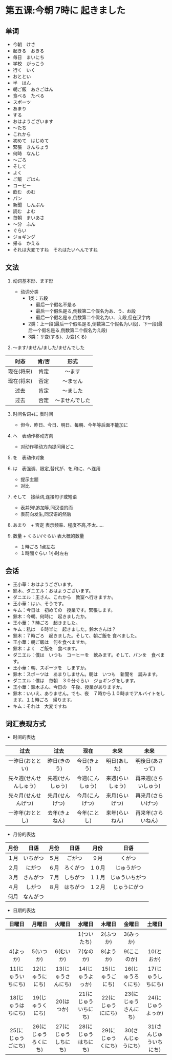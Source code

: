 # 第五课:今朝 7時に 起きました
## 单词
* 今朝　けさ
* 起きる　おきる
* 毎日　まいにち
* 学校　がっこう
* 行く　いく
* おととい
* 半　はん
* 朝ご飯　あさごはん
* 食べる　たべる
* スポーツ
* あまり
* する
* おはようございます
* 〜たち
* これから
* 初めて　はじめて
* 緊張　きんちょう
* 何時　なんじ
* 〜ごろ
* そして
* よく
* ご飯　ごはん
* コーヒー
* 飲む　のむ
* パン
* 新聞　しんぶん
* 読む　よむ
* 毎朝　まいあさ
* 〜分　ふん
* ぐらい
* ジョギング
* 帰る　かえる
* それは大変ですね　それはたいへんですね

## 文法
1. 动词基本形、ます形
    * 动词分类
        * 1类：五段
            * 最后一个假名不是る
            * 最后一个假名是る,倒数第二个假名为あ、う、お段
            * 最后一个假名是る,倒数第二个假名为い、え段,但在汉字内
        * 2类：上一段(最后一个假名是る,倒数第二个假名为い段)、下一段(最后一个假名是る,倒数第二个假名为え段)
        * 3类：サ变(する)、カ变(くる)

2. 〜ます/ません/ました/ませんでした

时态|肯/否|形式
:-:|:-:|:-:
现在(将来)|肯定|〜ます
现在(将来)|否定|〜ません
过去|肯定|〜ました
过去|否定|〜ませんでした

3. 时间名词+に 表时间
    * 但今、昨日、今日、明日、毎朝、今年等后面不能加に

4. へ　表动作移动方向
    * 对动作移动方向提问用どこ

5. を　表动作对象

6. は　表强调、限定,替代が、を,和に、へ连用
    * 提示主题
    * 对比

7. そして　接续词,连接句子或短语
    * 表并列\追加等,同汉语的而
    * 表前向发生,同汉语的然后

8. あまり　+ 否定 表示频率、程度不高,不太……

9. 数量 + くらい/ぐらい 表大概的数量
    * １時ごろ 1点左右
    * １時間ぐらい 1小时左右

## 会话
* 王小華：おはようございます。
* 鈴木、ダニエル：おはようございます。
* ダニエル：王さん、これから　教室へ行きますか。
* 王小華：はい、そうです。
* キム：今日は　初めての　授業です。緊張します。
* 鈴木：今朝、何時に　起きましたか。
* 王小華：７時ごろ　起きました。
* キム：私は　６時半に　起きました。鈴木さんは？
* 鈴木：７時ごろ　起きました。そして、朝ご飯を 食べました。
* 王小華：朝ご飯は　何を食べますか。
* 鈴木：よく　ご飯を　食べます。
* ダニエル：僕は　いつも　コーヒーを　飲みます。そして、パンを　食べます。
* 王小華：朝、スポーツを　しますか。
* 鈴木：スポーツは　あまりしません。朝は　いつも　新聞を　読みます。
* ダニエル：僕は　毎朝　３０分ぐらい　ジョギングをします。
* 王小華：鈴木さん、今日の　午後、授業がありますか。
* 鈴木：いいえ、ありません。でも、夜　７時から１０時までアルバイトをします。１１時ごろ　帰ります。
* キム：それは　大変ですね

## 词汇表现方式
* 时间的表达

过去|过去|现在|未来|未来
:-:|:-:|:-:|:-:|:-:
一昨日(おととい)|昨日(きのう)|今日(きょう)|明日(あした)|明後日(あさって)
先々週(せんせんしゅう)|先週(せんしゅう)|今週(こんしゅう)|来週(らいしゅう)|再来週(さらいしゅう)
先々月(せんせんげつ)|先月(せんげつ)|今月(こんげつ)|来月(らいげつ)|再来月(さらいげつ)
一昨年(おととし)|去年(きょねん)|今年(ことし)|来年(らいねん)|再来年(さらいねん)

* 月份的表达

月份|日语|月份|日语|月份|日语
:-:|:-:|:-:|:-:|:-:|:-:
１月|いちがつ|５月|ごがつ|９月|くがつ
２月|にがつ|６月|ろくがつ|１０月|じゅうがつ
３月|さんがつ|７月|しちがつ|１１月|じゅういちがつ
４月|しがつ|８月|はちがつ|１２月|じゅうにがつ
何月|なんがつ

* 日期的表达

日曜日|月曜日|火曜日|水曜日|木曜日|金曜日|土曜日
:-:|:-:|:-:|:-:|:-:|:-:|:-:
||||1(ついたち)|2(ふつか)|3(みっか)
4(よっか)|5(いつか)|6(むいか)|7(なのか)|8(ようか)|9(ここのか)|10(とおか)
11(じゅういちにち)|12(じゅうににち)|13(じゅうさんにち)|14(じゅうよっか)|15(じゅうごにち)|16(じゅうろくにち)|17(じゅうしちにち)
18(じゅうはちにち)|19(じゅうくにち)|20(はつか)|21(にじゅういちにち)|22(にじゅうににち)|23(にじゅうさんにち)|24(にじゅうよっか)
25(にじゅうごにち)|26(にじゅうろくにち)|27(にじゅうしちにち)|28(にじゅうはちにち)|29(にじゅうくにち)|30(さんじゅうにち)|31(さんじゅういちにち)